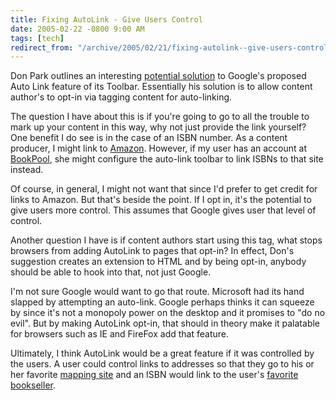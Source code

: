 ```yaml
---
title: Fixing AutoLink - Give Users Control
date: 2005-02-22 -0800 9:00 AM
tags: [tech]
redirect_from: "/archive/2005/02/21/fixing-autolink--give-users-control.aspx/"
---
```


Don Park outlines an interesting [potential solution](http://www.docuverse.com/blog/donpark/EntryViewPage.aspx?guid=676e38b4-0db9-4c7b-9692-b285fa5d0918) to Google's proposed Auto Link feature of its Toolbar. Essentially his solution is to allow content author's to opt-in via tagging content for auto-linking.

The question I have about this is if you're going to go to all the trouble to mark up your content in this way, why not just provide the link yourself? One benefit I do see is in the case of an ISBN number. As a content producer, I might link to [Amazon](http://www.amazon.com/). However, if my user has an account at [BookPool](http://www.bookpool.com/), she might configure the auto-link toolbar to link ISBNs to that site instead.

Of course, in general, I might not want that since I'd prefer to get credit for links to Amazon. But that's beside the point. If I opt in, it's the potential to give users more control. This assumes that Google gives user that level of control.

Another question I have is if content authors start using this tag, what stops browsers from adding AutoLink to pages that opt-in? In effect, Don's suggestion creates an extension to HTML and by being opt-in, anybody should be able to hook into that, not just Google.

I'm not sure Google would want to go that route. Microsoft had its hand slapped by attempting an auto-link. Google perhaps thinks it can squeeze by since it's not a monopoly power on the desktop and it promises to "do no evil". But by making AutoLink opt-in, that should in theory make it palatable for browsers such as IE and FireFox add that feature.

Ultimately, I think AutoLink would be a great feature if it was controlled by the users. A user could control links to addresses so that they go to his or her favorite [mapping site](http://maps.google.com/) and an ISBN would link to the user's [favorite bookseller](http://www.amazon.com/).
